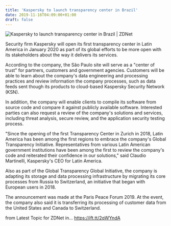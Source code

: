 ```yaml
---
title: 'Kaspersky to launch transparency center in Brazil'
date: 2019-11-16T04:09:00+01:00
draft: false
---
```


![](https://zdnet4.cbsistatic.com/hub/i/r/2017/05/19/2eef0da3-898b-4ab7-bf35-898afec58fd8/thumbnail/770x578/4de26ae5dffa69c9680baad4ff759a63/iotsecurity.jpg "Kaspersky to launch transparency center in Brazil | ZDNet")  

Security firm Kaspersky will open its first transparency center in Latin America in January 2020 as part of its global efforts to be more open with its stakeholders about the way it delivers its services.

According to the company, the São Paulo site will serve as a "center of trust" for partners, customers and government agencies. Customers will be able to learn about the company's data engineering and processing practices and review information the company processes, such as data feeds sent though its products to cloud-based Kaspersky Security Network (KSN).

In addition, the company will enable clients to compile its software from source code and compare it against publicly available software. Interested parties can also request a review of the company's solutions and services, including threat analysis, secure review, and the application security testing process.

"Since the opening of the first Transparency Center in Zurich in 2018, Latin America has been among the first regions to embrace the company's Global Transparency Initiative. Representatives from various Latin American government institutions have been among the first to review the company's code and reiterated their confidence in our solutions," said Claudio Martinelli, Kaspersky's CEO for Latin America.

Also as part of the Global Transparency Global Initiative, the company is adapting its storage and data processing infrastructure by migrating its core processes from Russia to Switzerland, an initiative that began with European users in 2018.

The announcement was made at the Paris Peace Forum 2019. At the event, the company also said it is transferring its processing of customer data from the United States and Canada to Switzerland.

  
  
from Latest Topic for ZDNet in... https://ift.tt/2qWYndA